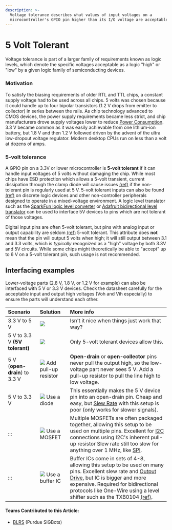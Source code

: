 ```yaml
---
description: >-
  Voltage tolerance describes what values of input voltages on a
  microcontroller's GPIO pin higher than its I/O voltage are acceptable.
---
```


# 5 Volt Tolerant

Voltage tolerance is part of a larger family of requirements known as logic levels, which denote the specific voltages acceptable as a logic "high" or "low" by a given logic family of semiconducting devices.

### Motivation

To satisfy the biasing requirements of older RTL and TTL chips, a constant supply voltage had to be used across all chips. 5 volts was chosen because it could handle up to four bipolar transistors \(1.2 V drops from emitter to collector\) in series between the rails. As chip technology advanced to CMOS devices, the power supply requirements became less strict, and chip manufacturers drove supply voltages lower to reduce [Power Consumption](https://github.com/theol0403/BLRS-Wiki/tree/1a2da1c73039274a2ed05a8c941d9ebf94bcac97/w/wiki/ee/power_consumption/README.md). 3.3 V became common as it was easily achievable from one lithium-ion battery, but 1.8 V and then 1.2 V followed driven by the advent of the ultra low-dropout voltage regulator. Modern desktop CPUs run on less than a volt at dozens of amps.

### 5-volt tolerance

A GPIO pin on a 3.3V or lower microcontroller is **5-volt tolerant** if it can handle input voltages of 5 volts without damaging the chip. While most chips have ESD protection which allows a 5-volt transient, current dissipation through the clamp diode will cause issues [\(ref\)](http://www.alteraforum.com/forum/showthread.php?t=201) if the non-tolerant pin is regularly used at 5 V. 5-volt tolerant inputs can also be found [\(ref\)](http://ics.nxp.com/features/5v-io) on discrete logic devices and other non-controller peripherals designed to operate in a mixed-voltage environment. A logic level translator such as the [SparkFun logic level converter](http://www.sparkfun.com/products/8745) or [Adafruit bidirectional level translator](https://www.adafruit.com/products/395) can be used to interface 5V devices to pins which are not tolerant of those voltages.

Digital input pins are often 5-volt tolerant, but pins with analog input or output capability are seldom [\(ref\)](http://digital-diy.com/forum/general-electronics/5v-tolerant-pics-t642.html) 5-volt tolerant. This attribute does **not** mean that the pin will output 5 volts when high; it will still output between 3.1 and 3.3 volts, which is _typically_ recognized as a "high" voltage by both 3.3V and 5V circuits. While some chips might theoretically be able to "accept" up to 6 V on a 5-volt tolerant pin, such usage is not recommended.

## Interfacing examples

Lower-voltage parts \(2.8 V, 1.8 V, or 1.2 V for example\) can also be interfaced with 5 V or 3.3 V devices. Check the datasheet carefully for the acceptable input and output high voltages \(Voh and Vih especially\) to ensure the parts will understand each other.

| Scenario | Solution | More info |
| :--- | :--- | :--- |
| 3.3 V to 5 V | [![](https://phabricator.purduesigbots.com/file/data/wxybz2gf55yx5rk3bg7f/PHID-FILE-2oynczbhutbefrxmo7w2/vtolerance_3v3_5.png)](https://phabricator.purduesigbots.com/file/data/wxybz2gf55yx5rk3bg7f/PHID-FILE-2oynczbhutbefrxmo7w2/vtolerance_3v3_5.png) | Isn't it nice when things just work that way? |
| 5 V to 3.3 V **\(5V tolerant\)** | [![](https://phabricator.purduesigbots.com/file/data/f6plx772y7qxh2a3fjvh/PHID-FILE-faurfcsiuv2rtqs24lm6/vtolerance_5_3v3t.png)](https://phabricator.purduesigbots.com/file/data/f6plx772y7qxh2a3fjvh/PHID-FILE-faurfcsiuv2rtqs24lm6/vtolerance_5_3v3t.png) | Only 5-volt tolerant devices allow this. |
| 5 V \(**open-drain**\) to 3.3 V | [![](https://phabricator.purduesigbots.com/file/data/jr43e3kuakodyrz3fju6/PHID-FILE-tyzzuiqdbsuhduj3rzq7/vtolerance_5od_3v3.png)](https://phabricator.purduesigbots.com/file/data/jr43e3kuakodyrz3fju6/PHID-FILE-tyzzuiqdbsuhduj3rzq7/vtolerance_5od_3v3.png) Add pull-up resistor | **Open-drain** or **open-collector** pins never pull the output high, so the low-voltage part never sees 5 V. Add a pull-up resistor to pull the line high to low voltage. |
| 5 V to 3.3 V | [![](https://phabricator.purduesigbots.com/file/data/nyvadc3vmakjozatbtu7/PHID-FILE-a3angmpokqlxjiu4zhf4/vtolerance_5_3v3_diode.png)](https://phabricator.purduesigbots.com/file/data/nyvadc3vmakjozatbtu7/PHID-FILE-a3angmpokqlxjiu4zhf4/vtolerance_5_3v3_diode.png) Use a diode | This essentially makes the 5 V device pin into an open-drain pin. Cheap and easy, but [Slew Rate](https://github.com/theol0403/BLRS-Wiki/tree/1a2da1c73039274a2ed05a8c941d9ebf94bcac97/w/wiki/ee/slew_rate/README.md) with this setup is poor \(only works for slower signals\). |
| ::: | [![](https://phabricator.purduesigbots.com/file/data/fxstjq4rs5xmndonpvh7/PHID-FILE-styvnnl4o4v3ppct4fq3/vtolerance_5_3v3_mosfet.png)](https://phabricator.purduesigbots.com/file/data/fxstjq4rs5xmndonpvh7/PHID-FILE-styvnnl4o4v3ppct4fq3/vtolerance_5_3v3_mosfet.png) Use a MOSFET | Multiple MOSFETs are often packaged together, allowing this setup to be used on multiple pins. Excellent for [I2C](https://github.com/theol0403/BLRS-Wiki/tree/1a2da1c73039274a2ed05a8c941d9ebf94bcac97/w/wiki/ee/i2c/README.md) connections using I2C's inherent pull-up resistor Slew rate still too slow for anything over 1 MHz, like [SPI](https://github.com/theol0403/BLRS-Wiki/tree/1a2da1c73039274a2ed05a8c941d9ebf94bcac97/w/wiki/ee/spi/README.md). |
| ::: | [![](https://phabricator.purduesigbots.com/file/data/pj4aosr4okiurduxzput/PHID-FILE-adi5474nvheqnausytws/vtolerance_5_3v3_buffer.png)](https://phabricator.purduesigbots.com/file/data/pj4aosr4okiurduxzput/PHID-FILE-adi5474nvheqnausytws/vtolerance_5_3v3_buffer.png) Use a buffer IC | Buffer ICs come in sets of 4-8, allowing this setup to be used on many pins. Excellent slew rate and [Output Drive](https://github.com/theol0403/BLRS-Wiki/tree/1a2da1c73039274a2ed05a8c941d9ebf94bcac97/w/wiki/ee/output_drive/README.md), but IC is bigger and more expensive. Required for bidirectional protocols like One-Wire using a level shifter such as the TXB0104 [\(ref\)](http://www.ti.com/product/txb0104). |

#### Teams Contributed to this Article:

* [BLRS](https://purduesigbots.com/) \(Purdue SIGBots\)

